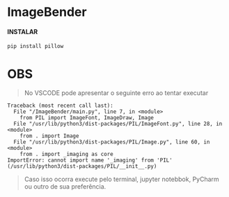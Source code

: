 # ImageBender

#### INSTALAR
```
pip install pillow
```

# OBS
> No VSCODE pode apresentar o seguinte erro ao tentar executar
```
Traceback (most recent call last):
  File "/ImageBender/main.py", line 7, in <module>
    from PIL import ImageFont, ImageDraw, Image
  File "/usr/lib/python3/dist-packages/PIL/ImageFont.py", line 28, in <module>
    from . import Image
  File "/usr/lib/python3/dist-packages/PIL/Image.py", line 60, in <module>
    from . import _imaging as core
ImportError: cannot import name '_imaging' from 'PIL' (/usr/lib/python3/dist-packages/PIL/__init__.py)
```
> Caso isso ocorra execute pelo terminal, jupyter notebbok, PyCharm ou outro de sua preferência.
